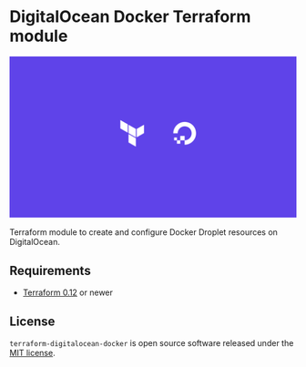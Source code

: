 # DigitalOcean Docker Terraform module

![module](./docs/readme-banner.png)

Terraform module to create and configure Docker Droplet resources on
DigitalOcean.

## Requirements

* [Terraform 0.12](https://www.terraform.io/) or newer

## License

[MIT]: https://opensource.org/licenses/MIT

`terraform-digitalocean-docker` is open source software released under the
[MIT license][MIT].
